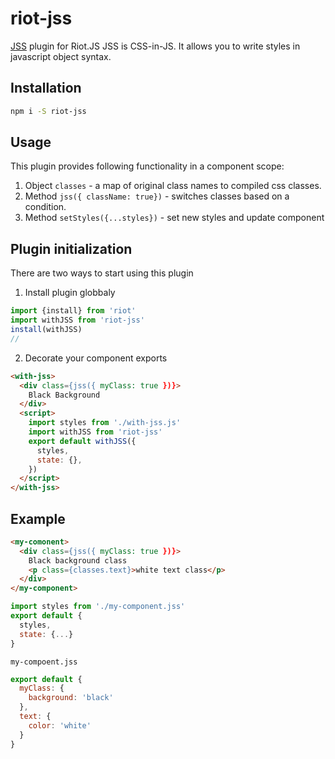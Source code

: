 # riot-jss
[JSS](https://cssinjs.org/) plugin for Riot.JS
JSS is CSS-in-JS. It allows you to write styles in javascript object syntax.

## Installation

```bash
npm i -S riot-jss
```


## Usage
This plugin provides following functionality in a component scope:
1. Object `classes` - a map of original class names to compiled css classes. 
2. Method `jss({ className: true})` - switches classes based on a condition.
3. Method `setStyles({...styles})` - set new styles and update component

## Plugin initialization
There are two ways to start using this plugin

1. Install plugin globbaly
```javascript
import {install} from 'riot'
import withJSS from 'riot-jss'
install(withJSS)
//
```
2. Decorate your component exports
```html
<with-jss>
  <div class={jss({ myClass: true })}>
    Black Background
  </div>
  <script>
    import styles from './with-jss.js'
    import withJSS from 'riot-jss'
    export default withJSS({
      styles,
      state: {},
    })
  </script>
</with-jss>
``` 

## Example

```html
<my-comonent>
  <div class={jss({ myClass: true })}>
    Black background class
    <p class={classes.text}>white text class</p>
  </div>
</my-component>
```
```javascript
import styles from './my-component.jss'
export default {
  styles,
  state: {...}
}
```
`my-compoent.jss` 
```javascript
export default {
  myClass: {
    background: 'black'
  },
  text: {
    color: 'white'
  }
}
```




